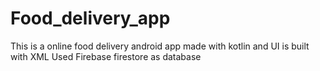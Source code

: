 # Food_delivery_app
This is a online food delivery android app
made with kotlin and UI is built with XML
Used Firebase firestore as database
